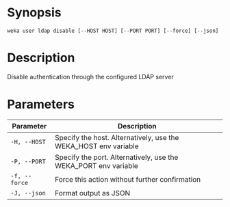 # Synopsis

```weka user ldap disable [--HOST HOST] [--PORT PORT] [--force] [--json]```

# Description

Disable authentication through the configured LDAP server

# Parameters

| Parameter | Description |
| --------- | ----------- |
| `-H, --HOST` | Specify the host. Alternatively, use the WEKA_HOST env variable |
| `-P, --PORT` | Specify the port. Alternatively, use the WEKA_PORT env variable |
| `-f, --force` | Force this action without further confirmation |
| `-J, --json` | Format output as JSON |
